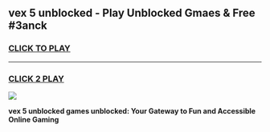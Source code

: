 
## vex 5 unblocked - Play Unblocked Gmaes & Free #3anck
<h3>
<a href="https://news.freeplayer.one?title=vex_5_unblocked&ref=24F">CLICK TO PLAY</a></h3>
<hr>

<h3>
<a href="https://news.freeplayer.one?title=vex_5_unblocked&ref=24F">CLICK 2 PLAY</a>
  
</h3>

<a href="https://news.freeplayer.one?title=vex_5_unblocked&ref=24F/"><img src="https://clearcache.store/games.png"></a>


**vex 5 unblocked games unblocked: Your Gateway to Fun and Accessible Online Gaming**
